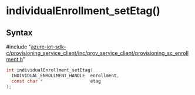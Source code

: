 # individualEnrollment_setEtag()

## Syntax

\#include "[azure-iot-sdk-c/provisioning_service_client/inc/prov_service_client/provisioning_sc_enrollment.h](../iot-c-ref-provisioning-sc-enrollment-h.md)"  
```C
int individualEnrollment_setEtag(
  INDIVIDUAL_ENROLLMENT_HANDLE  enrollment,
  const char *                  etag
);
```

